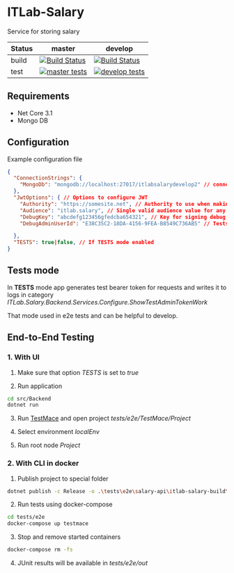 # ITLab-Salary
Service for storing salary

Status | master | develop
---|---|---
build | [![Build Status](https://dev.azure.com/rtuitlab/RTU%20IT%20Lab/_apis/build/status/ITLab-Salary?branchName=master)](https://dev.azure.com/rtuitlab/RTU%20IT%20Lab/_build/latest?definitionId=88&branchName=master) | [![Build Status](https://dev.azure.com/rtuitlab/RTU%20IT%20Lab/_apis/build/status/ITLab-Salary?branchName=develop)](https://dev.azure.com/rtuitlab/RTU%20IT%20Lab/_build/latest?definitionId=88&branchName=develop)
test | [![master tests](https://img.shields.io/azure-devops/tests/RTUITLab/RTU%20IT%20Lab/88/master?label=%20&style=plastic)](https://dev.azure.com/rtuitlab/RTU%20IT%20Lab/_build/latest?definitionId=88&branchName=master) | [![develop tests](https://img.shields.io/azure-devops/tests/RTUITLab/RTU%20IT%20Lab/88/develop?label=%20&style=plastic)](https://dev.azure.com/rtuitlab/RTU%20IT%20Lab/_build/latest?definitionId=88&branchName=develop)

## Requirements

* Net Core 3.1
* Mongo DB

## Configuration

Example configuration file

```json
{
  "ConnectionStrings": {
    "MongoDb": "mongodb://localhost:27017/itlabsalarydevelop2" // connection string to mongodb
  },
  "JwtOptions": { // Options to configure JWT
    "Authority": "https://somesite.net", // Authority to use when making OpenIdConnect calls.
    "Audience": "itlab.salary", // Single valid audience value for any received OpenIdConnect token
    "DebugKey": "abcdefg123456gfedcba654321", // Key for signing debug tokens
    "DebugAdminUserId": "E38C35C2-18DA-4156-9FEA-B8549C736AB5" // Tests admin user id (GUID)

  },
  "TESTS": true|false, // If TESTS mode enabled
}
```

## Tests mode

In **TESTS** mode app generates test bearer token for requests and writes it to logs in category _ITLab.Salary.Backend.Services.Configure.ShowTestAdminTokenWork_

That mode used in e2e tests and can be helpful to develop.

## End-to-End Testing

### 1. With UI

1. Make sure that option _TESTS_ is set to _true_

2. Run application

```bash
cd src/Backend
dotnet run
```

3. Run [TestMace](https://testmace.com/) and open project _tests/e2e/TestMace/Project_

4. Select environment _localEnv_

5. Run root node _Project_

### 2. With CLI in docker

1. Publish project to special folder

```bash
dotnet publish -c Release -o .\tests\e2e\salary-api\itlab-salary-build\ .\src\Backend\Backend.csproj
```

2. Run tests using docker-compose

```bash
cd tests/e2e
docker-compose up testmace
```

3. Stop and remove started containers

```bash
docker-compose rm -fs
```

4. JUnit results will be available in _tests/e2e/out_